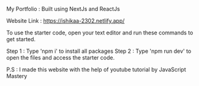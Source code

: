 My Portfolio : Built using NextJs and ReactJs

Website Link : https://ishikaa-2302.netlify.app/


To use the starter code, open your text editor and run these commands to get started.

Step 1 : Type 'npm i' to install all packages
Step 2 : Type 'npm run dev' to open the files and access the starter code.

P.S : I made this website with the help of youtube tutorial by JavaScript Mastery 
